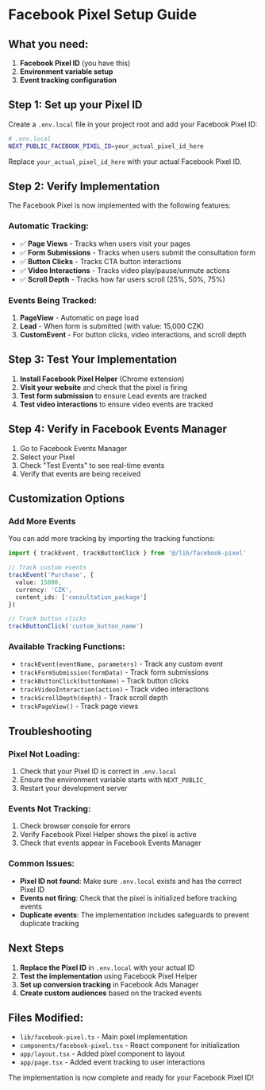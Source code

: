 # Facebook Pixel Setup Guide

## What you need:
1. **Facebook Pixel ID** (you have this)
2. **Environment variable setup**
3. **Event tracking configuration**

## Step 1: Set up your Pixel ID

Create a `.env.local` file in your project root and add your Facebook Pixel ID:

```bash
# .env.local
NEXT_PUBLIC_FACEBOOK_PIXEL_ID=your_actual_pixel_id_here
```

Replace `your_actual_pixel_id_here` with your actual Facebook Pixel ID.

## Step 2: Verify Implementation

The Facebook Pixel is now implemented with the following features:

### Automatic Tracking:
- ✅ **Page Views** - Tracks when users visit your pages
- ✅ **Form Submissions** - Tracks when users submit the consultation form
- ✅ **Button Clicks** - Tracks CTA button interactions
- ✅ **Video Interactions** - Tracks video play/pause/unmute actions
- ✅ **Scroll Depth** - Tracks how far users scroll (25%, 50%, 75%)

### Events Being Tracked:

1. **PageView** - Automatic on page load
2. **Lead** - When form is submitted (with value: 15,000 CZK)
3. **CustomEvent** - For button clicks, video interactions, and scroll depth

## Step 3: Test Your Implementation

1. **Install Facebook Pixel Helper** (Chrome extension)
2. **Visit your website** and check that the pixel is firing
3. **Test form submission** to ensure Lead events are tracked
4. **Test video interactions** to ensure video events are tracked

## Step 4: Verify in Facebook Events Manager

1. Go to Facebook Events Manager
2. Select your Pixel
3. Check "Test Events" to see real-time events
4. Verify that events are being received

## Customization Options

### Add More Events

You can add more tracking by importing the tracking functions:

```typescript
import { trackEvent, trackButtonClick } from '@/lib/facebook-pixel'

// Track custom events
trackEvent('Purchase', {
  value: 15000,
  currency: 'CZK',
  content_ids: ['consultation_package']
})

// Track button clicks
trackButtonClick('custom_button_name')
```

### Available Tracking Functions:

- `trackEvent(eventName, parameters)` - Track any custom event
- `trackFormSubmission(formData)` - Track form submissions
- `trackButtonClick(buttonName)` - Track button clicks
- `trackVideoInteraction(action)` - Track video interactions
- `trackScrollDepth(depth)` - Track scroll depth
- `trackPageView()` - Track page views

## Troubleshooting

### Pixel Not Loading:
1. Check that your Pixel ID is correct in `.env.local`
2. Ensure the environment variable starts with `NEXT_PUBLIC_`
3. Restart your development server

### Events Not Tracking:
1. Check browser console for errors
2. Verify Facebook Pixel Helper shows the pixel is active
3. Check that events appear in Facebook Events Manager

### Common Issues:
- **Pixel ID not found**: Make sure `.env.local` exists and has the correct Pixel ID
- **Events not firing**: Check that the pixel is initialized before tracking events
- **Duplicate events**: The implementation includes safeguards to prevent duplicate tracking

## Next Steps

1. **Replace the Pixel ID** in `.env.local` with your actual ID
2. **Test the implementation** using Facebook Pixel Helper
3. **Set up conversion tracking** in Facebook Ads Manager
4. **Create custom audiences** based on the tracked events

## Files Modified:

- `lib/facebook-pixel.ts` - Main pixel implementation
- `components/facebook-pixel.tsx` - React component for initialization
- `app/layout.tsx` - Added pixel component to layout
- `app/page.tsx` - Added event tracking to user interactions

The implementation is now complete and ready for your Facebook Pixel ID! 